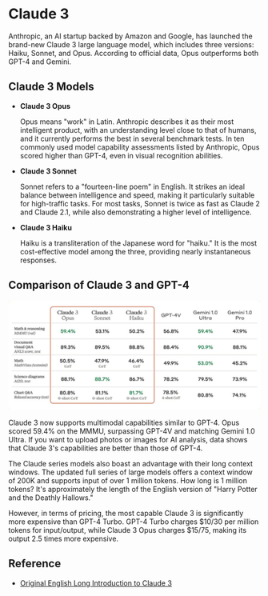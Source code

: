 # Claude 3

Anthropic, an AI startup backed by Amazon and Google, has launched the brand-new Claude 3 large language model, which includes three versions: Haiku, Sonnet, and Opus. According to official data, Opus outperforms both GPT-4 and Gemini.

## Claude 3 Models

- **Claude 3 Opus**

    Opus means "work" in Latin. Anthropic describes it as their most intelligent product, with an understanding level close to that of humans, and it currently performs the best in several benchmark tests. In ten commonly used model capability assessments listed by Anthropic, Opus scored higher than GPT-4, even in visual recognition abilities.

- **Claude 3 Sonnet**

    Sonnet refers to a "fourteen-line poem" in English. It strikes an ideal balance between intelligence and speed, making it particularly suitable for high-traffic tasks. For most tasks, Sonnet is twice as fast as Claude 2 and Claude 2.1, while also demonstrating a higher level of intelligence.

- **Claude 3 Haiku**

    Haiku is a transliteration of the Japanese word for "haiku." It is the most cost-effective model among the three, providing nearly instantaneous responses.

## Comparison of Claude 3 and GPT-4

![Comparison with GPT-4](../images/claude01.png)

Claude 3 now supports multimodal capabilities similar to GPT-4. Opus scored 59.4% on the MMMU, surpassing GPT-4V and matching Gemini 1.0 Ultra. If you want to upload photos or images for AI analysis, data shows that Claude 3's capabilities are better than those of GPT-4.

The Claude series models also boast an advantage with their long context windows. The updated full series of large models offers a context window of 200K and supports input of over 1 million tokens. How long is 1 million tokens? It's approximately the length of the English version of "Harry Potter and the Deathly Hallows."

However, in terms of pricing, the most capable Claude 3 is significantly more expensive than GPT-4 Turbo. GPT-4 Turbo charges $10/30 per million tokens for input/output, while Claude 3 Opus charges $15/75, making its output 2.5 times more expensive.

## Reference

- [Original English Long Introduction to Claude 3](https://www.anthropic.com/news/claude-3-family)
